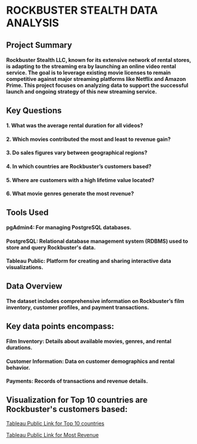 # ROCKBUSTER STEALTH DATA ANALYSIS
## Project Summary

#### Rockbuster Stealth LLC, known for its extensive network of rental stores, is adapting to the streaming era by launching an online video rental service. The goal is to leverage existing movie licenses to remain competitive against major streaming platforms like Netflix and Amazon Prime. This project focuses on analyzing data to support the successful launch and ongoing strategy of this new streaming service.

## Key Questions

#### 1. What was the average rental duration for all videos?
#### 2. Which movies contributed the most and least to revenue gain?
#### 3. Do sales figures vary between geographical regions?
#### 4. In which countries are Rockbuster’s customers based? 
#### 5. Where are customers with a high lifetime value located?
#### 6. What movie genres generate the most revenue?

## Tools Used

#### pgAdmin4: For managing PostgreSQL databases.
#### PostgreSQL: Relational database management system (RDBMS) used to store and query Rockbuster's data.
#### Tableau Public: Platform for creating and sharing interactive data visualizations.

## Data Overview

#### The dataset includes comprehensive information on Rockbuster’s film inventory, customer profiles, and payment transactions.

## Key data points encompass:

#### Film Inventory: Details about available movies, genres, and rental durations.
#### Customer Information: Data on customer demographics and rental behavior.
#### Payments: Records of transactions and revenue details.

## Visualization for Top 10 countries are Rockbuster's customers based:
[Tableau Public Link for Top 10 countries](https://public.tableau.com/app/profile/amrit.gill/viz/Topcustomers_17289625602670/customers)

[Tableau Public Link for Most Revenue](https://public.tableau.com/app/profile/amrit.gill/viz/movierevenue_17289626315420/movierevenue)
